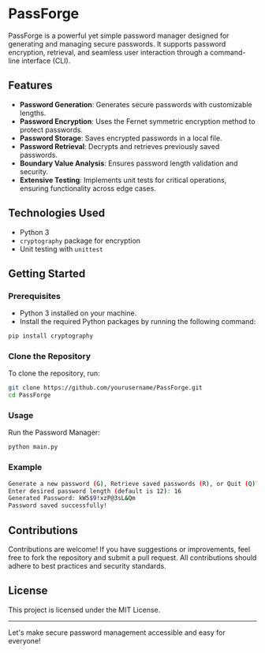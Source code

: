 # PassForge

PassForge is a powerful yet simple password manager designed for generating and managing secure passwords. It supports password encryption, retrieval, and seamless user interaction through a command-line interface (CLI).
## Features

- **Password Generation**: Generates secure passwords with customizable lengths.
- **Password Encryption**: Uses the Fernet symmetric encryption method to protect passwords.
- **Password Storage**: Saves encrypted passwords in a local file.
- **Password Retrieval**: Decrypts and retrieves previously saved passwords.
- **Boundary Value Analysis**: Ensures password length validation and security.
- **Extensive Testing**: Implements unit tests for critical operations, ensuring functionality across edge cases.

## Technologies Used

- Python 3
- `cryptography` package for encryption
- Unit testing with `unittest`

## Getting Started

### Prerequisites

- Python 3 installed on your machine.
- Install the required Python packages by running the following command:

```bash
pip install cryptography
```

### Clone the Repository

To clone the repository, run:

```bash
git clone https://github.com/yourusername/PassForge.git
cd PassForge
```

### Usage

Run the Password Manager:

```bash
python main.py
```
### Example

```bash
Generate a new password (G), Retrieve saved passwords (R), or Quit (Q)? G
Enter desired password length (default is 12): 16
Generated Password: kW5$9!xzP@3sL&Qm
Password saved successfully!
```

## Contributions

Contributions are welcome! If you have suggestions or improvements, feel free to fork the repository and submit a pull request. All contributions should adhere to best practices and security standards.

## License

This project is licensed under the MIT License.

---

Let's make secure password management accessible and easy for everyone!
